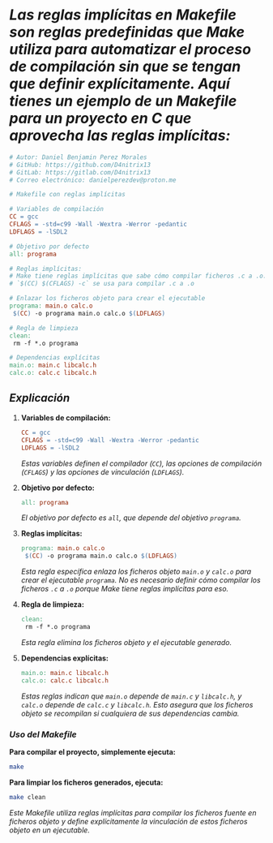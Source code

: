 # ***Las reglas implícitas en Makefile son reglas predefinidas que Make utiliza para automatizar el proceso de compilación sin que se tengan que definir explícitamente. Aquí tienes un ejemplo de un Makefile para un proyecto en C que aprovecha las reglas implícitas:***

```makefile
# Autor: Daniel Benjamin Perez Morales
# GitHub: https://github.com/D4nitrix13
# GitLab: https://gitlab.com/D4nitrix13
# Correo electrónico: danielperezdev@proton.me

# Makefile con reglas implícitas

# Variables de compilación
CC = gcc
CFLAGS = -std=c99 -Wall -Wextra -Werror -pedantic
LDFLAGS = -lSDL2

# Objetivo por defecto
all: programa

# Reglas implícitas:
# Make tiene reglas implícitas que sabe cómo compilar ficheros .c a .o:
# `$(CC) $(CFLAGS) -c` se usa para compilar .c a .o

# Enlazar los ficheros objeto para crear el ejecutable
programa: main.o calc.o
 $(CC) -o programa main.o calc.o $(LDFLAGS)

# Regla de limpieza
clean:
 rm -f *.o programa

# Dependencias explícitas
main.o: main.c libcalc.h
calc.o: calc.c libcalc.h
```

## ***Explicación***

1. **Variables de compilación:**

    ```makefile
    CC = gcc
    CFLAGS = -std=c99 -Wall -Wextra -Werror -pedantic
    LDFLAGS = -lSDL2
    ```

   *Estas variables definen el compilador (`CC`), las opciones de compilación (`CFLAGS`) y las opciones de vinculación (`LDFLAGS`).*

2. **Objetivo por defecto:**

    ```makefile
    all: programa
    ```

   *El objetivo por defecto es `all`, que depende del objetivo `programa`.*

3. **Reglas implícitas:**

    ```makefile
    programa: main.o calc.o
     $(CC) -o programa main.o calc.o $(LDFLAGS)
    ```

   *Esta regla específica enlaza los ficheros objeto `main.o` y `calc.o` para crear el ejecutable `programa`. No es necesario definir cómo compilar los ficheros `.c` a `.o` porque Make tiene reglas implícitas para eso.*

4. **Regla de limpieza:**

    ```makefile
    clean:
     rm -f *.o programa
    ```

   *Esta regla elimina los ficheros objeto y el ejecutable generado.*

5. **Dependencias explícitas:**

    ```makefile
    main.o: main.c libcalc.h
    calc.o: calc.c libcalc.h
    ```

   *Estas reglas indican que `main.o` depende de `main.c` y `libcalc.h`, y `calc.o` depende de `calc.c` y `libcalc.h`. Esto asegura que los ficheros objeto se recompilan si cualquiera de sus dependencias cambia.*

### ***Uso del Makefile***

**Para compilar el proyecto, simplemente ejecuta:**

```bash
make
```

**Para limpiar los ficheros generados, ejecuta:**

```bash
make clean
```

*Este Makefile utiliza reglas implícitas para compilar los ficheros fuente en ficheros objeto y define explícitamente la vinculación de estos ficheros objeto en un ejecutable.*

